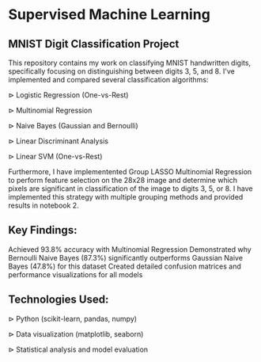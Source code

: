 # Supervised Machine Learning
## MNIST Digit Classification Project

This repository contains my work on classifying MNIST handwritten digits, specifically focusing on distinguishing between digits 3, 5, and 8. I've implemented and compared several classification algorithms:

⊳ Logistic Regression (One-vs-Rest)

⊳ Multinomial Regression

⊳ Naive Bayes (Gaussian and Bernoulli)

⊳ Linear Discriminant Analysis

⊳ Linear SVM (One-vs-Rest)

Furthermore, I have implementented Group LASSO Multinomial Regression to perform feature selection on the 28x28 image and determine which pixels are significant in classification of the image to digits 3, 5, or 8.  I have implemented this strategy with multiple grouping methods and provided results in notebook 2.

## Key Findings:

Achieved 93.8% accuracy with Multinomial Regression
Demonstrated why Bernoulli Naive Bayes (87.3%) significantly outperforms Gaussian Naive Bayes (47.8%) for this dataset
Created detailed confusion matrices and performance visualizations for all models

## Technologies Used:

⊳ Python (scikit-learn, pandas, numpy)

⊳ Data visualization (matplotlib, seaborn)

⊳ Statistical analysis and model evaluation
